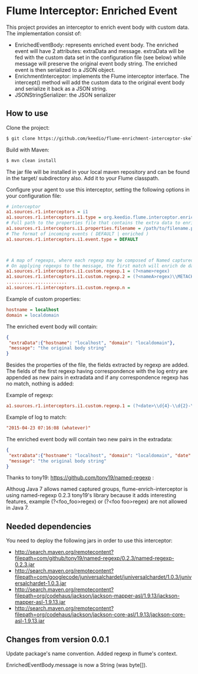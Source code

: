 # Flume Interceptor: Enriched Event

This project provides an interceptor to enrich event body with custom data. The implementation consist of:

- EnrichedEventBody: represents enriched event body. The enriched event will have 2 attributes: extraData and message.
    extraData will be fed with the custom data set in the configuration file (see below) while message will preserve
    the original event body string. The enriched event is then serialized to a JSON object.
- EnrichmentInterceptor: implements the Flume interceptor interface. The intercept() method will add the custom data
    to the original event body and serialize it back as a JSON string.
- JSONStringSerializer: the JSON serializer

## How to use

Clone the project:

```sh
$ git clone https://github.com/keedio/flume-enrichment-interceptor-skeleton.git
```

Build with Maven:

```sh
$ mvn clean install
```

The jar file will be installed in your local maven repository and can be found in the target/ subdirectory also. Add it
to your Flume classpath.

Configure your agent to use this interceptor, setting the following options in your configuration file:

```ini
# interceptor
a1.sources.r1.interceptors = i1
a1.sources.r1.interceptors.i1.type = org.keedio.flume.interceptor.enrichment.interceptor.EnrichmentInterceptor$EnrichmentBuilder
# Full path to the properties file that contains the extra data to enrich the event with
a1.sources.r1.interceptors.i1.properties.filename = /path/to/filename.properties
# The format of incoming events ( DEFAULT | enriched )
a1.sources.r1.interceptors.i1.event.type = DEFAULT



# A map of regexps, where each regexp may be composed of Named captured groups according syntax (?<name>regex).
# On applying regexps to the message, the first match will enrich de data.
a1.sources.r1.interceptors.i1.custom.regexp.1 = (?<name>regex)
a1.sources.r1.interceptors.i1.custom.regexp.2 = (?<nameA>regex)\\METACHARACTER(?<nameB>regex)\\..
.......................
a1.sources.r1.interceptors.i1.custom.regexp.n = 

```

Example of custom properties:
```ini
hostname = localhost
domain = localdomain
```

The enriched event body will contain:
```json
{
 "extraData":{"hostname": "localhost", "domain": "localdomain"},
 "message": "the original body string"
}
```

Besides the properties of the file, the fields extracted by regexp are added.
The fields of the first regexp having correspondence with the log entry are
appended as new pairs in extradata and if any correspondence regexp has no match,
nothing is added:

Example of regexp:
```ini
a1.sources.r1.interceptors.i1.custom.regexp.1 = (?<date>\\d{4}-\\d{2}-\\d{2}+)\\s(?<time>\\d{2}:\\d{2}:\\d{2}+)\\s
```
Example of log to match:
```ini
"2015-04-23 07:16:08 (whatever)"
```

The enriched event body will contain two new pairs in the extradata:
```json
{
 "extraData":{"hostname": "localhost", "domain": "localdomain", "date": "2015-04-23", "time": "07:16:08"},
 "message": "the original body string"
}
```



Thanks to tony19: https://github.com/tony19/named-regexp :

Althoug Java 7 allows named captured groups, flume-enrich-interceptor is using named-regexp 0.2.3 tony19's library because it adds
interesting features, example  (?\<foo_foo\>regex) or (?\<foo foo\>regex) are not allowed in Java 7.

## Needed dependencies

You need to deploy the following jars in order to use this interceptor:

* http://search.maven.org/remotecontent?filepath=com/github/tony19/named-regexp/0.2.3/named-regexp-0.2.3.jar
* http://search.maven.org/remotecontent?filepath=com/googlecode/juniversalchardet/juniversalchardet/1.0.3/juniversalchardet-1.0.3.jar
* http://search.maven.org/remotecontent?filepath=org/codehaus/jackson/jackson-mapper-asl/1.9.13/jackson-mapper-asl-1.9.13.jar
* http://search.maven.org/remotecontent?filepath=org/codehaus/jackson/jackson-core-asl/1.9.13/jackson-core-asl-1.9.13.jar

## Changes from version 0.0.1

Update package's name convention.
Added regexp in flume's context.

EnrichedEventBody.message is now a String (was byte[]).
